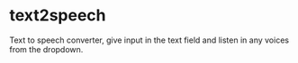 # text2speech
Text to speech converter, give input in the text field and listen in any voices from the dropdown.
